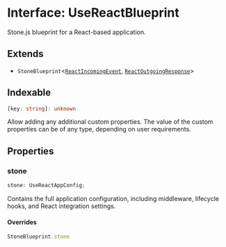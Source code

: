 # Interface: UseReactBlueprint

Stone.js blueprint for a React-based application.

## Extends

- `StoneBlueprint`\<[`ReactIncomingEvent`](../../../declarations/type-aliases/ReactIncomingEvent.md), [`ReactOutgoingResponse`](../../../declarations/type-aliases/ReactOutgoingResponse.md)\>

## Indexable

```ts
[key: string]: unknown
```

Allow adding any additional custom properties.
The value of the custom properties can be of any type, depending on user requirements.

## Properties

### stone

```ts
stone: UseReactAppConfig;
```

Contains the full application configuration, including middleware,
lifecycle hooks, and React integration settings.

#### Overrides

```ts
StoneBlueprint.stone
```
